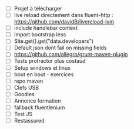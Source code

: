 + [ ] Projet à télécharger
+ [ ] live reload directement dans fluent-http : https://github.com/davidB/livereload-jvm
+ [ ] include handlebar context
+ [ ] import bootstrap less
+ [ ] Site.get().get("data.developers")
+ [ ] Default json dont fail on missing fields
+ [ ] https://github.com/allegro/grunt-maven-plugin
+ [ ] Tests protractor plus costaud
+ [ ] Setup windows et linux
+ [ ] bout en bout - exercices
+ [ ] repo maven
+ [ ] Clefs USB
+ [ ] Goodies
+ [ ] Annonce formation
+ [ ] fallback fluentlenium
+ [ ] Test JS
+ [ ] Restassured
